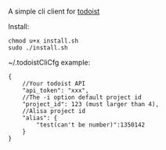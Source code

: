 A simple cli client for [todoist](http://todoist.com/)

Install:

    chmod u+x install.sh
    sudo ./install.sh

~/.todoistCliCfg example:

    {
        //Your todoist API
        "api_token": "xxx",
        //The -i option default project id
        "project_id": 123 (must larger than 4), 
        //Alisa project id
        "alias": {
            "test(can't be number)":1350142
        }
    }

